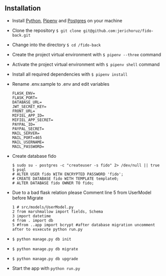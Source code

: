 ## Installation
  - Install [Python](https://www.python.org/downloads/), [Pipenv](https:/.pipenv.org/) and [Postgres](https://www.postgresql.org/) on your machine
  - Clone the repository `$ git clone git@github.com:jerichoruz/fido-back.git`
  - Change into the directory `$ cd /fido-back`
  - Create the project virtual environment with `$ pipenv --three` command
  - Activate the project virtual environment with `$ pipenv shell` command
  - Install all required dependencies with `$ pipenv install`
  - Rename .env.sample to .env and edit variables
      ```
      FLASK_ENV=
      FLASK_PORT=
      DATABASE_URL=
      JWT_SECRET_KEY=
      FRONT_URL=
      MIFIEL_APP_ID=
      MIFIEL_APP_SECRET=
      PAYPAL_ID=
      PAYPAL_SECRET=
      MAIL_SERVER=
      MAIL_PORT=465
      MAIL_USERNAME=
      MAIL_PASSWORD=
      ```
  - Create database fido
      ```
      $ sudo su - postgres -c "createuser -s fido" 2> /dev/null || true
      $ psql
      # ALTER USER fido WITH ENCRYPTED PASSWORD 'fido';
      # CREATE DATABASE fido WITH TEMPLATE template0;
      # ALTER DATABASE fido OWNER TO fido;
      ```
  - Due to a bad flask relation please Comment line 5 from UserModel before Migrate
      ```
      1 # src/models/UserModel.py
      2 from marshmallow import fields, Schema
      3 import datetime
      4 from . import db
      5 #from ..app import bcrypt #after database migration uncomment after to esxecute python run.py
      ```
  - `$ python manage.py db init`
  - `$ python manage.py db migrate`
  - `$ python manage.py db upgrade`
  
  - Start the app with `python run.py`
